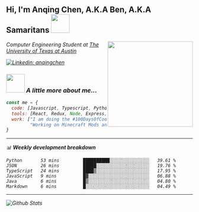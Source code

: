 <h2> Hi, I'm Anqing Chen, A.K.A Ben, A.K.A Samaritans <img src="https://media.giphy.com/media/mGcNjsfWAjY5AEZNw6/giphy.gif" width="50"></h2>
<img align='right' src="https://media.giphy.com/media/daZuNbOmzYuwoyp2ZJ/giphy.gif" width="230">
<p><em>Computer Engineering Student at <a href="http://www.utexas.edu">The University of Texas at Austin</a></p>

[![Linkedin: anqingchen](https://img.shields.io/badge/-anqingchen-blue?style=flat-square&logo=Linkedin&logoColor=white&link=https://www.linkedin.com/in/anqingchen/)](https://www.linkedin.com/in/anqingchen/)

### <img src="https://media.giphy.com/media/VgCDAzcKvsR6OM0uWg/giphy.gif" width="50"> A little more about me...  

```javascript
const me = {
  code: [Javascript, Typescript, Python, Java, C, C++, HTML, CSS],
  tools: [React, Redux, Node, Express, Flask, Docker],
  work: ["I am doing the #100DaysOfCode challenge", 
         "Working on Minecraft Mods and related content for @SpectralStudios"],
}
```
-------

📊 **Weekly development breakdown**
<!--START_SECTION:waka-->

```text
Python       53 mins         ██████████░░░░░░░░░░░░░░░   39.61 %
JSON         26 mins         █████░░░░░░░░░░░░░░░░░░░░   19.76 %
TypeScript   24 mins         ████▒░░░░░░░░░░░░░░░░░░░░   17.95 %
JavaScript   9 mins          █▓░░░░░░░░░░░░░░░░░░░░░░░   06.88 %
Java         6 mins          █▒░░░░░░░░░░░░░░░░░░░░░░░   04.80 %
Markdown     6 mins          █░░░░░░░░░░░░░░░░░░░░░░░░   04.49 %
```

<!--END_SECTION:waka-->

---

<img align="left" alt="Github Stats" src="https://github-readme-stats.vercel.app/api?username=anqingchen&show_icons=true&hide_border=true&count_private=true&theme=tokyonight" />
